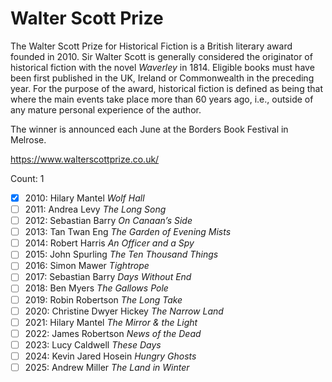 # Walter Scott Prize

The Walter Scott Prize for Historical Fiction is a British literary award
founded in 2010. Sir Walter Scott is generally considered the originator of
historical fiction with the novel _Waverley_ in 1814. Eligible books must have
been first published in the UK, Ireland or Commonwealth in the preceding year.
For the purpose of the award, historical fiction is defined as being that
where the main events take place more than 60 years ago, i.e., outside of any
mature personal experience of the author.

The winner is announced each June at the Borders Book Festival in Melrose.

https://www.walterscottprize.co.uk/

Count: 1

- [x] 2010: Hilary Mantel _Wolf Hall_
- [ ] 2011: Andrea Levy _The Long Song_
- [ ] 2012: Sebastian Barry _On Canaan’s Side_
- [ ] 2013: Tan Twan Eng _The Garden of Evening Mists_
- [ ] 2014: Robert Harris _An Officer and a Spy_
- [ ] 2015: John Spurling _The Ten Thousand Things_
- [ ] 2016: Simon Mawer _Tightrope_
- [ ] 2017: Sebastian Barry _Days Without End_
- [ ] 2018: Ben Myers _The Gallows Pole_
- [ ] 2019: Robin Robertson _The Long Take_
- [ ] 2020: Christine Dwyer Hickey _The Narrow Land_
- [ ] 2021: Hilary Mantel _The Mirror & the Light_
- [ ] 2022: James Robertson _News of the Dead_
- [ ] 2023: Lucy Caldwell _These Days_
- [ ] 2024: Kevin Jared Hosein _Hungry Ghosts_
- [ ] 2025: Andrew Miller _The Land in Winter_
